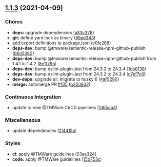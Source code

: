 ## [1.1.3](https://github.com/TMWare/variable-parser/compare/v1.1.2...v1.1.3) (2021-04-09)


### Chores

* **deps:** upgrade dependencies ([a83c376](https://github.com/TMWare/variable-parser/commit/a83c376ddb576db0ec3fb04d0488cc9fdd5898b4))
* **git:** define yarn.lock as binary ([99ed343](https://github.com/TMWare/variable-parser/commit/99ed34318e94bf630bf517aa3021272c6ef25793))
* add export definitions to package.json ([e0fc288](https://github.com/TMWare/variable-parser/commit/e0fc2885f08e44627f7e53237b7e072afb642c57))
* **deps-dev:** bump @tmware/semantic-release-npm-github-publish ([b6d2380](https://github.com/TMWare/variable-parser/commit/b6d238084bf2e4fce77d0caf30937b7f2aa2f50f))
* **deps-dev:** bump @tmware/semantic-release-npm-github-publish from 1.4.1 to 1.4.2 ([8e1f795](https://github.com/TMWare/variable-parser/commit/8e1f7951efd54cca56bc059a22c09f17581af8da))
* **deps-dev:** bump eslint-plugin-jest from 24.3.2 to 24.3.4 ([1cb0138](https://github.com/TMWare/variable-parser/commit/1cb013880ea1eaf04fe448374ff125149729b549))
* **deps-dev:** bump eslint-plugin-jest from 24.3.2 to 24.3.4 ([c7ef7c6](https://github.com/TMWare/variable-parser/commit/c7ef7c6083f379eddb1ce31fe869d683a02e084d))
* **dev-deps:** upgrade all; migrate to husky 6 ([4af9280](https://github.com/TMWare/variable-parser/commit/4af9280e85bf5b7988cbc203e40e63893c5719b3))
* **merge:** automerge PR [#105](https://github.com/TMWare/variable-parser/issues/105) ([b200832](https://github.com/TMWare/variable-parser/commit/b2008325e198c9e9fd5ca63da06e02d7806dd7ff))


### Continuous Integration

* update to new @TMWare CI/CD pipelines ([1d65aa4](https://github.com/TMWare/variable-parser/commit/1d65aa4562d29b1ac3ddaa775debc7623292c159))


### Miscellaneous

* update dependencies ([2f4415a](https://github.com/TMWare/variable-parser/commit/2f4415af6612c85255b556763595f70881e9fab6))


### Styles

* **ci:** apply @TMWare guidelines ([03aa324](https://github.com/TMWare/variable-parser/commit/03aa324799d078d8cb88dda6a54f57d7a670a541))
* **code:** apply @TMWare guidelines ([15b753c](https://github.com/TMWare/variable-parser/commit/15b753c86577f72939576c7028429c08f388107a))
